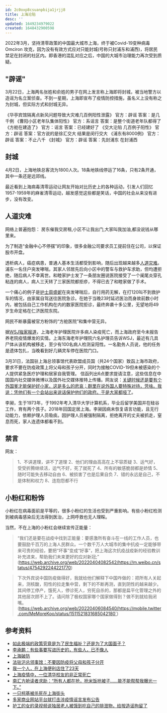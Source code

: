 ```yaml
---
id: 2c0oxp8csuanpbija1jrjj8
title: 上海沦陷
desc: ''
updated: 1649234979022
created: 1648432900598
---
```


2022年3月，坚持清零政策的中国最大城市上海，终于被Covid-19变种病毒Omciron 攻克，因为没有有效方式应对只能封城(号称只封浦东和浦西)，将居民禁足在封闭的社区内。即香港的混乱对应之后，中国的大城市治理能力再次受到质疑。

## "辟谣"

3月22日，上海两名张姓和俞姓的男子在网上发言称上海即将封城，被当地警方以造谣为名立案侦查。不到一星期，上海即宣布了疫情防控措施，虽名义上没有称之为封城，但实际方式和封城无异。

《华亭宾馆隔离点新风问题导致大灾难几百例阳性泄露》 官方：辟谣 答案：是几千例
《曹阳小区老年队集体阳性》 官方：系谣言 答案：是整个街道老年队都得了
《方舱在建造了》 官方：谣言 答案：已经建好了
《交大沦陷 几百例子阳性》 官方：辟谣 答案：官方说的是徐汇交大 结果是闵行交大
《浦东有8000例》 官方：辟谣 答案：不止八千
《封城》 官方：辟谣 答案：先封浦东 在封浦西


## 封城

4月2日，上海地铁总客流为1800人次。18条地铁线停运了16条，只有2条开通，其中一条还是远郊线。

最近看到上海病毒清零运动让网友开始对比历史上的各种运动，引发人们回忆1957-1959年的麻雀清零运动，越发感觉这些都是笑话，中国的社会从来没有进步，没有改变。

## 人道灾难

网络上普遍抱怨： 房东催我交房租,小区不让我出门,大家叫我加油,都没说钱从哪里来。

为了制造“金融中心不停摆”的印象，很多金融公司要求员工提前住在公司，以保证股市开盘。

透析病人，癌症病患，普通人基本生活都受到影响，随后出现越来越多[人道灾难](https://web.archive.org/web/20220331030525/https://www.zaobao.com.sg/realtime/china/story20220331-1257886)。浦东一名住户突发哮喘，其家人邻居先后向小区中的警车与救护车求助，但均遭拒绝，随后病人不幸离世。和睦家护士发了一条朋友圈说医院接受了一个阑尾炎穿孔粘连的病人，病人三天转了三家医院都拒疹，不得已去了和睦家做了手术。

一个痛心的例子是[护士周盛妮](https://chinadigitaltimes.net/chinese/678656.html?utm_source=dlvr.it&utm_medium=twitter)在突发哮喘后，自行用药无解，在打120叫不到救护车的情况，由家属自驾送往医院急诊。在她于当晚23时延迟医治而身故前数小时内，被包括自己工作机构在内的数家医院拒诊，最终奔袭十多公里，无望地将49岁生命定格在仁济医院东院。

网民不断暴露被官方粉饰的“方舱医院”和集中营无异。

据[WSJ独家报道](https://web.archive.org/web/20220331161651/https://www.wsj.com/articles/unreported-covid-infections-deaths-plague-a-shanghai-hospital-for-the-elderly-11648734696)，上海老年护理医院许多病人染疫死亡，而上海政府至今未报告养老院疫情爆发的实情。上海东海老年护理院六名护理员告诉WSJ，最近有几具尸体从该机构被移走，至少有100名病人检测呈阳性。一名勤务人员说，他的任务是遗体包扎，当晚看到好几辆灵车停在医院门口。

3月31日，法国驻上海总领事馆代表欧盟成员国（共24个国家）致函上海市政府，要求不要在防疫政策上将父母和孩子分开，同时为接触COVID-19但未被感染的个人提供紧急医疗护理和居家自我管理。 信函列出6点要求提请注意，这些信息在中国国内社交媒体微博以及国外社交媒体推特上传播。网友说：[关键时候还是要有个外国爹才能保护好小家，这是多么的悲哀；群里在说外国人要特殊对待，凭啥。我说：凭他们有一个会站出来说话保护他们的政府。于是大家都哑了](https://twitter.com/MeMoreKoo/status/1510158660009271299)。

李昶，生于1973年，于1992年考入清华大学计算机系，毕业后留学美国并在硅谷工作，育有两个孩子。2018年回国定居上海。李昶因病未恢复语言功能，且无行动能力，依赖护理人员吸痰。因护理人员被强制隔离，拒绝离开的丈夫被抓走，窒息而死，家人连遗体都看不到。

## 禁言


网友：

>1、不讲道理，讲不了道理
2、他们的理由高高在上不容质疑
3、运气好，受受折腾继续活，运气不好，死了就死了
4、所有的敏感脆弱都是娇情
5、随时可能失去移动自由
6、被损害了也是后果自负
7、错的永远是自己，不是体制和权力
8、连抱怨都不行


## 小粉红和粉饰

小粉红在病毒面前是平等的，很多小粉红的生活也受到严重影响。有些小粉红检测到被病毒感染后无法得到医治，上网呼救也无人理睬。

当然，不在上海的小粉红会继续宣传正能量：
>“我们还是要在战疫中找到正能量：要感激所有奋斗在一线的工作人员，也要鼓励千百万的上海人民群众。一个数千万人大城市的集中抗疫一定能够带来可贵的经验，要把“坏事”变成“好事”，把上海这次抗疫战疫新的经验教训补充进来，帮助我们未来更好的应对新冠;” (https://web.archive.org/web/20220404082542/https://m.weibo.cn/status/4754292244221770)


>下次外宾说中国防疫做得好，我就给他们解释下中国咋做的：把所有人关起来，测核酸，阳性的拉走集中营，剩下的不断再测，直到阴性的越来越少。其间停工停产，饿死人，停诊死人，穷死自杀的，那都是扁平化管理之外的其他层次顾不上了。请问除了极权国家哪个国家做得到？做不到就给我闭嘴。(https://web.archive.org/web/20220406084540/https://mobile.twitter.com/MeMoreKoo/status/1511521831685042180`)

## 参考资料

- [如此极端的政策究竟是为了民生福祉？还是为了大国面子？](https://chinadigitaltimes.net/chinese/678610.html?utm_source=dlvr.it&utm_medium=twitter)
- [李承鹏：有些事要写进历史的，有些人，已不像人](https://web.archive.org/web/20220329022943/https://yibaochina.com/?p=245541)
- [上海破防](https://chinadigitaltimes.net/chinese/678871.html)
- [法驻沪总领事馆：不要因防疫将父母和孩子分开](https://web.archive.org/web/20220403031054/https://www.rfi.fr/cn/%E4%B8%AD%E5%9B%BD/20220402-%E6%B3%95%E9%A9%BB%E6%B2%AA%E6%80%BB%E9%A2%86%E4%BA%8B%E9%A6%86-%E4%B8%8D%E8%A6%81%E5%9B%A0%E9%98%B2%E7%96%AB%E5%B0%86%E7%88%B6%E6%AF%8D%E5%92%8C%E5%AD%A9%E5%AD%90%E5%88%86%E5%BC%80)
- [我一个人，在上海便利店住了23天](https://chinadigitaltimes.net/chinese/679041.html?utm_source=dlvr.it&utm_medium=twitter)
- [ 上海疫情中，一位清华校友的非正常死亡 ](https://web.archive.org/web/20220404115051/https://mp.weixin.qq.com/s/YYwfdG1rmv244LPs_U0haA)
- [南汇方舱读者求助：“所有人都在抢，抢米饭抢被子……能不能帮帮我曝光一下。”](https://chinadigitaltimes.net/chinese/679125.html?utm_source=dlvr.it&utm_medium=twitter)
- [一只柯基被杀死在上海街头](https://chinadigitaltimes.net/chinese/679166.html)
- [多家商业网站平台就打击涉疫情谣言发布公告](http://www.cac.gov.cn/2022-04/12/c_1651372681780467.htm)
- [护工的女的录视频说独居老人被饿到吃自己的排泄物，给按造谣拘留了](https://twitter.com/Pooh_Xijinping/status/1521640557579276289)